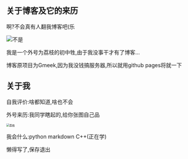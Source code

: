 ## 关于博客及它的来历

啊?不会真有人翻我博客吧(乐

![不是](https://tse3-mm.cn.bing.net/th/id/OIP-C.miPlLEZDfg2qsUgU6tuU1wHaEW?rs=1&pid=ImgDetMain)

我是一个外号为荔枝的初中牲,由于我没事干才有了博客...

博客原项目为Gmeek,因为我没钱搞服务器,所以就用github pages将就一下

## 关于我

自我评价:啥都知道,啥也不会

外号来历:我同学瞎起的,给你张图自己品

<img src="https://tse2-mm.cn.bing.net/th/id/OIP-C.S8etpYz9jqgpmwYlHi2CTwHaEp?rs=1&pid=ImgDetMain" alt="荔枝" style="zoom:50%;" />

我会什么:python markdown C++(正在学)

懒得写了,保存退出

